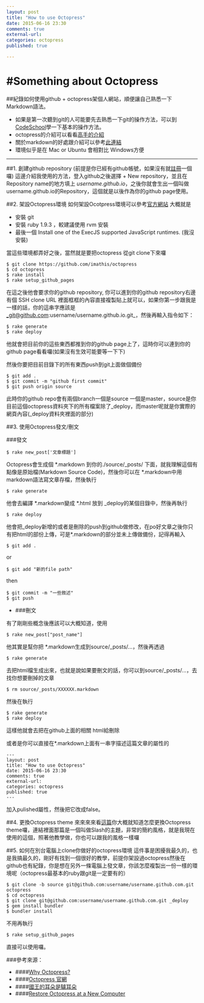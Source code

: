 ```yaml
---
layout: post
title: "How to use Octopress"
date: 2015-06-16 23:30
comments: true
external-url:
categories: octopress
published: true

---
```


#Something about Octopress
===

##紀錄如何使用github + octopress架個人網站，順便讓自己熟悉一下Markdown語法。

+ 如果是第一次聽到git的人可能要先去熟悉一下git的操作方法，可以到[CodeSchool](https://www.codeschool.com/paths/git)學一下基本的操作方法。
+ octopress的介紹可以看看[高手的介紹](http://blog.xdite.net/posts/2011/10/07/what-is-octopress/) 
+ 關於markdown的好處跟介紹可以參考[此連結](http://markdown.tw/ "markdown.tw")
+ 環境似乎是在 Mac or Ubuntu 會相對比 Windows方便

---
##1. 創建github repository (前提是你已經有github帳號，如果沒有就[註冊](https://github.com/)一個囉)
這邊介紹我使用的方法，登入github之後選擇 + New repository，並且在Repository name的地方填上 _username.github.io_，之後你就會生出一個叫做username.github.io的Repository，這個就是以後作為你的github page使用。


##2. 架設Octopress環境
如何架設Ocotpress環境可以參考[官方網站](http://octopress.org/docs/setup/)
大概就是

+ 安裝 git
+ 安裝 ruby 1.9.3 ，較建議使用 rvm 安裝
+ 最後一個 Install one of the ExecJS supported JavaScript runtimes. (我沒安裝)

當這些環境都弄好之後，當然就是要把octopress 從git clone下來囉
    
    $ git clone https://github.com/imathis/octopress
    $ cd octopress
    $ rake install
    $ rake setup_github_pages

在這之後他會要求你的github repository, 你可以進到你的github repository右邊有個 SSH clone URL 裡面框框的內容直接複製貼上就可以，如果你第一步跟我是一樣的話，你的這串字應該是 _git@github.com:username/username.github.io.git_，然後再輸入指令如下：

	$ rake generate
	$ rake deploy
	
他就會把目前你的這些東西都推到你的github page上了，這時你可以連到你的github page看看囉(如果沒有生效可能要等一下下)

然後你要把目前目錄下的所有東西push到git上面做個備份
	
	$ git add .
	$ git commit -m "github first commit"
	$ git push origin source

此時你的github repo會有兩個branch一個是source 一個是master，source是你目前這個octopress資料夾下的所有檔案除了\_deploy，而master呢就是你實際的網頁內容(_deploy資料夾裡面的部分)


##3. 使用Octopress發文/刪文

###發文

	$ rake new_post['文章標題']
Octopress會生成個 *.markdown 到你的./source/_posts/ 下面，就我理解這個有點像是原始檔(Markdown Source Code)，然後你可以在 *.markdown中用markdown語法寫文章存檔，然後執行
	
	$ rake generate
他會去編譯 *.markdown變成 *.html 放到 _deploy的某個目錄中，然後再執行

	$ rake deploy
他會把_deploy新增的或者是刪除的push到github做修改，在po好文章之後你只有把html的部份上傳，可是*.markdown的部分並未上傳做備份，記得再輸入
	
	$ git add .
or
	
	$ git add "新的file path"

then

	$ git commit -m "一些敘述"
	$ git push


+ ###刪文

有了剛剛些概念後應該可以大概知道，使用
	
	$ rake new_post["post_name"]

他其實是幫你把 *.markdown生成到source/_posts/...，然後再透過 
	
	$ rake generate
去把html檔生成出來，也就是說如果要刪文的話，你可以到source/_posts/...，去找你想要刪掉的文章

	$ rm source/_posts/XXXXXX.markdown
然後在執行
 	
	$ rake generate
	$ rake deploy
這樣他就會去把在github上面的相關 html給刪除

或者是你可以直接在*.markdown上面有一串字描述這篇文章的屬性的

	---
	layout: post
	title: "How to use Octopress"
	date: 2015-06-16 23:30
	comments: true
	external-url:
	categories: octopress
	published: true
	---
加入pulished屬性，然後把它改成false。

##4. 更換Octopress theme
來來來來看[這篇](http://tommy351.github.io/Octopress-Theme-Slash/index_tw.html)你大概就知道怎麼更換Octopress theme囉，連結裡面那篇是一個叫做Slash的主題，非常的簡約風格，就是我現在使用的這個，照著他教學做，你也可以跟我的風格一樣囉

##5. 如何在別台電腦上clone你做好的octopress環境
這件事是困擾我最久的，也是我搞最久的，剛好有找到一個很好的教學，前提你架設過octopress然後在github也有紀錄，你是想在另外一條電腦上發文章，你該怎麼複製出一份一樣的環境呢（octopress最基本的ruby跟git是一定要有的）

	$ git clone -b source git@github.com:username/username.github.com.git octopress
	$ cd octopress
	$ git clone git@github.com:username/username.github.com.git _deploy 
	$ gem install bundler
	$ bundler install
	
不用再執行
	
	$ rake setup_github_pages
直接可以使用囉。


###參考來源：

+ ####[Why Octopress?](http://blog.xdite.net/posts/2011/10/07/what-is-octopress/)
+ ####[Octopress 官網](http://octopress.org/)
+ ####[國王的耳朵是驢耳朵](http://wen00072-blog.logdown.com/posts/258497-octopress-installed-and-deployed-on-the-github-pages#oct-dl)
+ ####[Restore Octopress at a New Computer](http://cn.soulmachine.me/blog/20140128/)
